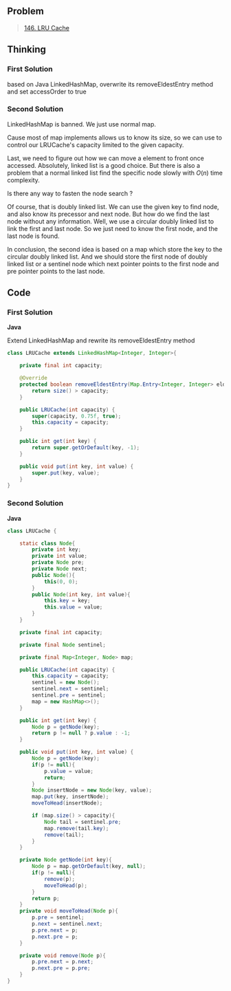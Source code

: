 ## Problem

> [146. LRU Cache](https://leetcode.cn/problems/lru-cache/)

## Thinking

### First Solution

based on Java LinkedHashMap, overwrite its removeEldestEntry method and set accessOrder to true

### Second Solution

LinkedHashMap is banned. We just use normal map. 

Cause most of map implements allows us to know its size, so we can use to control our LRUCache's capacity limited to the given capacity. 

Last, we need to figure out how we can move a element to front once accessed. Absolutely, linked list is a good choice. But there is also a problem that a normal linked list find the specific node slowly with $O(n)$ time complexity. 

Is there any way to fasten the node search ? 

Of course, that is doubly linked list. We can use the given key to find node, and also know its precessor and next node. But how do we find the last node without any information. Well, we use a circular doubly linked list to link the first and last node. So we just need to know the first node, and the last node is found.

In conclusion, the second idea is based on a map which store the key to the circular doubly linked list.  And we should store the first node of doubly linked list or a sentinel node which next pointer points to the first node and pre pointer points to the last node. 

## Code

### First Solution

**Java**

Extend LinkedHashMap and rewrite its removeEldestEntry method

```java
class LRUCache extends LinkedHashMap<Integer, Integer>{

    private final int capacity;

    @Override
    protected boolean removeEldestEntry(Map.Entry<Integer, Integer> eldest) {
        return size() > capacity;
    }

    public LRUCache(int capacity) {
        super(capacity, 0.75f, true);
        this.capacity = capacity;
    }

    public int get(int key) {
        return super.getOrDefault(key, -1);
    }

    public void put(int key, int value) {
        super.put(key, value);
    }
}

```

### Second Solution

**Java**

``` java
class LRUCache {

    static class Node{
        private int key;
        private int value;
        private Node pre;
        private Node next;
        public Node(){
            this(0, 0);
        }
        public Node(int key, int value){
            this.key = key;
            this.value = value;
        }
    }

    private final int capacity;

    private final Node sentinel;

    private final Map<Integer, Node> map;

    public LRUCache(int capacity) {
        this.capacity = capacity;
        sentinel = new Node();
        sentinel.next = sentinel;
        sentinel.pre = sentinel;
        map = new HashMap<>();
    }

    public int get(int key) {
        Node p = getNode(key);
        return p != null ? p.value : -1;
    }

    public void put(int key, int value) {
        Node p = getNode(key);
        if(p != null){
            p.value = value;
            return;
        }
        Node insertNode = new Node(key, value);
        map.put(key, insertNode);
        moveToHead(insertNode);

        if (map.size() > capacity){
            Node tail = sentinel.pre;
            map.remove(tail.key);
            remove(tail);
        }
    }

    private Node getNode(int key){
        Node p = map.getOrDefault(key, null);
        if(p != null){
            remove(p);
            moveToHead(p);
        }
        return p;
    }
    private void moveToHead(Node p){
        p.pre = sentinel;
        p.next = sentinel.next;
        p.pre.next = p;
        p.next.pre = p;
    }

    private void remove(Node p){
        p.pre.next = p.next;
        p.next.pre = p.pre;
    }
}
```

